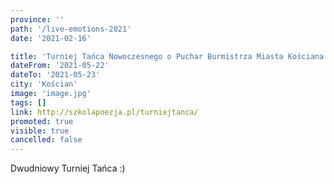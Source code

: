 ```yaml
---
province: ''
path: '/live-emotions-2021'
date: '2021-02-16'

title: 'Turniej Tańca Nowoczesnego o Puchar Burmistrza Miasta Kościana "Live Emotion"'
dateFrom: '2021-05-22'
dateTo: '2021-05-23'
city: 'Kościan'
image: 'image.jpg'
tags: []
link: http://szkolapoezja.pl/turniejtanca/
promoted: true
visible: true
cancelled: false
---
```

Dwudniowy Turniej Tańca :)
